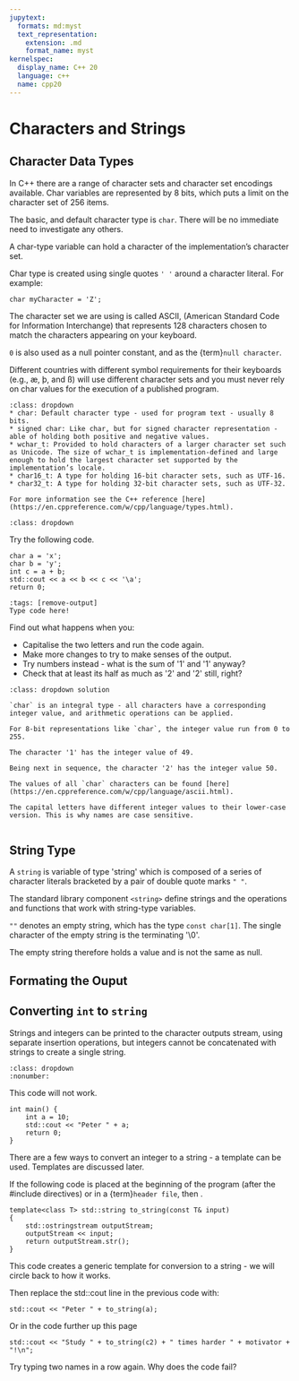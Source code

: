 ```yaml
---
jupytext:
  formats: md:myst
  text_representation:
    extension: .md
    format_name: myst
kernelspec:
  display_name: C++ 20
  language: c++
  name: cpp20
---
```


# Characters and Strings

## Character Data Types

In C++ there are a range of character sets and character set encodings available. Char variables are represented by 8 bits, which puts a limit on the character set of 256 items.

The basic, and default character type is `char`. There will be no immediate need to investigate any others.

A char-type variable can hold a character of the implementation’s character set. 

Char type is created using single quotes `' '` around a character literal. For example: 
```{code-block} cpp
char myCharacter = 'Z';
```
The character set we are using is called ASCII, (American Standard Code for Information Interchange) that represents 128 characters chosen to match the characters appearing on your keyboard.

`0` is also used as a null pointer constant, and as the {term}`null character`. 

Different countries with different symbol requirements for their keyboards (e.g., æ, þ, and ß) will use different character sets and you must never rely on char values for the execution of a published program.
```{admonition} Additional Character Types
:class: dropdown
* char: Default character type - used for program text - usually 8 bits.
* signed char: Like char, but for signed character representation - able of holding both positive and negative values.
* wchar_t: Provided to hold characters of a larger character set such as Unicode. The size of wchar_t is implementation-defined and large enough to hold the largest character set supported by the implementation’s locale.
* char16_t: A type for holding 16-bit character sets, such as UTF-16.
* char32_t: A type for holding 32-bit character sets, such as UTF-32.

For more information see the C++ reference [here](https://en.cppreference.com/w/cpp/language/types.html).
```

`````{exercise-start}
:class: dropdown
`````

Try the following code.
````{code-block} c++
char a = 'x';
char b = 'y';
int c = a + b;
std::cout << a << b << c << '\a';
return 0;
````
````{code-cell} c++
:tags: [remove-output]
Type code here!
````
Find out what happens when you:
- Capitalise the two letters and run the code again.
- Make more changes to try to make senses of the output.
- Try numbers instead - what is the sum of '1' and '1' anyway?
- Check that at least its half as much as '2' and '2' still, right?

````{admonition} Code Explanation
:class: dropdown solution

`char` is an integral type - all characters have a corresponding integer value, and arithmetic operations can be applied.

For 8-bit representations like `char`, the integer value run from 0 to 255.

The character '1' has the integer value of 49.

Being next in sequence, the character '2' has the integer value 50.

The values of all `char` characters can be found [here](https://en.cppreference.com/w/cpp/language/ascii.html).

The capital letters have different integer values to their lower-case version. This is why names are case sensitive.
````
`````{exercise-end}
`````

## String Type

A `string` is variable of type 'string' which is composed of a series of character literals bracketed by a pair of double quote marks `" "`.

The standard library component `<string>` define strings and the operations and functions that work with string-type variables.

`""` denotes an empty string, which has the type `const char[1]`. The single character of the empty string is the terminating '\0'.

The empty string therefore holds a value and is not the same as null.

## Formating the Ouput

## Converting `int` to `string`

Strings and integers can be printed to the character outputs stream, using separate insertion operations, but integers cannot be concatenated with strings to create a single string.

`````{code_example-start} Conversion to String
:class: dropdown
:nonumber:
`````
This code will not work.
```{code-block} c++
int main() {
    int a = 10;
    std::cout << "Peter " + a;
	return 0;
}
```
There are a few ways to convert an integer to a string - a template can be used. Templates are discussed later.

If the following code is placed at the beginning of the program (after the #include directives) or in a {term}`header file`, then .

```{code-block} c++
template<class T> std::string to_string(const T& input)
{
	std::ostringstream outputStream;
    outputStream << input;
	return outputStream.str();
}

```
This code creates a generic template for conversion to a string - we will circle back to how it works.

Then replace the std::cout line in the previous code with:
```{code-block} c++
std::cout << "Peter " + to_string(a);
```
Or in the code further up this page
```{code-block} c++
std::cout << "Study " + to_string(c2) + " times harder " + motivator + "!\n";
```
Try typing two names in a row again. Why does the code fail?
`````{code_example-end}
`````
